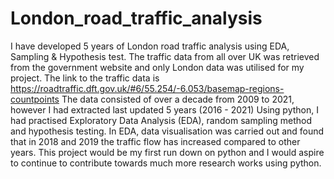 # London_road_traffic_analysis
I have developed 5 years of London road traffic analysis using EDA, Sampling & Hypothesis test.
The traffic data from all over UK was retrieved from the government website and only London data was utilised for my project. 
The link to the traffic data is https://roadtraffic.dft.gov.uk/#6/55.254/-6.053/basemap-regions-countpoints
The data consisted of over a decade from 2009 to 2021, however I had extracted last updated 5 years (2016 - 2021)
Using python, I had practised Exploratory Data Analysis (EDA), random sampling method and hypothesis testing. 
In EDA, data visualisation was carried out and found that in 2018 and 2019 the traffic flow has increased compared to other years. 
This project would be my first run down on python and I would aspire to continue to contribute towards much more research works using python.
